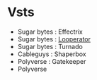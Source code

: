 # Vsts

- Sugar bytes : Effectrix
- Sugar bytes : [Looperator](https://sugar-bytes.de/looperator)
- Sugar bytes : Turnado
- Cableguys : Shaperbox
- Polyverse : Gatekeeper
- Polyverse